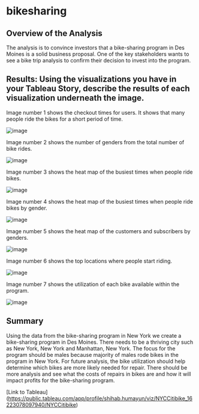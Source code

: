 # bikesharing

## Overview of the Analysis
The analysis is to convince investors that a bike-sharing program in Des Moines is a solid business proposal. One of the key stakeholders wants to see a bike trip analysis to confirm their decision to invest into the program.


## Results: Using the visualizations you have in your Tableau Story, describe the results of each visualization underneath the image.

Image number 1 shows the checkout times for users. It shows that many people ride the bikes for a short period of time.

![image](https://user-images.githubusercontent.com/49353083/120082515-7a534300-c091-11eb-98c5-b036fc796ae4.png)

Image number 2 shows the number of genders from the total number of bike rides.

![image](https://user-images.githubusercontent.com/49353083/120082522-850dd800-c091-11eb-859d-4150cd364cf8.png)

Image number 3 shows the heat map of the busiest times when people ride bikes.

![image](https://user-images.githubusercontent.com/49353083/120082532-91923080-c091-11eb-83a7-fd2341e7e774.png)

Image number 4 shows the heat map of the busiest times when people ride bikes by gender.

![image](https://user-images.githubusercontent.com/49353083/120082543-9ce55c00-c091-11eb-8765-64084b95ae77.png)

Image number 5 shows the heat map of the customers and subscribers by genders.

![image](https://user-images.githubusercontent.com/49353083/120082553-a373d380-c091-11eb-8053-07596011cabc.png)

Image number 6 shows the top locations where people start riding.

![image](https://user-images.githubusercontent.com/49353083/120082568-ae2e6880-c091-11eb-833e-848d57921080.png)

Image number 7 shows the utilization of each bike available within the program.

![image](https://user-images.githubusercontent.com/49353083/120082574-b7b7d080-c091-11eb-8652-efc24eb8aab2.png)


## Summary
Using the data from the bike-sharing program in New York we create a bike-sharing program in Des Moines. There needs to be a thriving city such as New York, New York and Manhattan, New York. The focus for the program should be males because majority of males rode bikes in the program in New York. For future analysis, the bike utilization should help determine which bikes are more likely needed for repair. There should be more analysis and see what the costs of repairs in bikes are and how it will impact profits for the bike-sharing program.

[Link to Tableau] (https://public.tableau.com/app/profile/shihab.humayun/viz/NYCCitibike_16223078097940/NYCCitibike)
